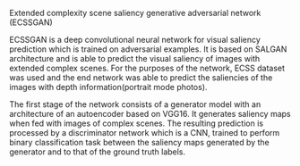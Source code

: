 Extended complexity scene saliency generative adversarial network (ECSSGAN)


ECSSGAN is a deep convolutional neural network for visual saliency prediction which is trained on adversarial examples. It is based on SALGAN architecture and is able to predict the visual saliency of images with extended complex scenes. For the purposes of the network, ECSS dataset was used and the end network was able to predict the saliencies of the images with depth information(portrait mode photos). 

The first stage of the network consists of a generator model with an architecture of an autoencoder based on VGG16. It generates saliency maps when fed with images of complex scenes. The resulting prediction is processed by a discriminator network which is a CNN, trained to perform binary classification task between the saliency maps generated by the generator and  to that of the ground truth labels.
